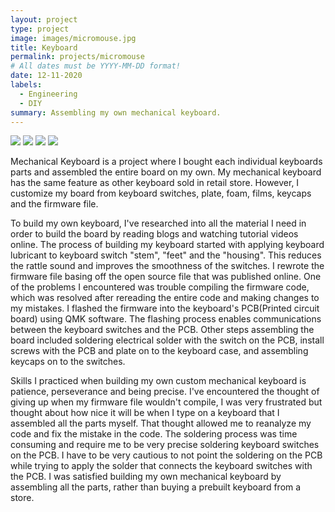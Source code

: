 ```yaml
---
layout: project
type: project
image: images/micromouse.jpg
title: Keyboard
permalink: projects/micromouse
# All dates must be YYYY-MM-DD format!
date: 12-11-2020
labels:
  - Engineering
  - DIY
summary: Assembling my own mechanical keyboard.
---
```


<div class="ui small rounded images">
  <img class="ui image" src="../images/micromouse-robot.png">
  <img class="ui image" src="../images/micromouse-robot-2.jpg">
  <img class="ui image" src="../images/micromouse.jpg">
  <img class="ui image" src="../images/micromouse-circuit.png">
</div>

Mechanical Keyboard is a project where I bought each individual keyboards parts and assembled the entire board on my own. My mechanical keyboard has the same feature as other keyboard sold in retail store. However, I customize my board from keyboard switches, plate, foam, films, keycaps and the firmware file. 

 To build my own keyboard, I've researched into all the material I need in order to build the board by reading blogs and watching tutorial videos online. The process of building my keyboard started with applying keyboard lubricant to keyboard switch "stem", "feet" and the "housing". This reduces the rattle sound and improves the smoothness of the switches. I rewrote the firmware file basing off the open source file that was published online. One of the problems I encountered was trouble compiling the firmware code, which was resolved after rereading the entire code and making changes to my mistakes. I flashed the firmware into the keyboard's PCB(Printed circuit board) using QMK software. The flashing process enables communications between the keyboard switches and the PCB. Other steps assembling the board included soldering electrical solder with the switch on the PCB, install screws with the PCB and plate on to the keyboard case, and assembling keycaps on to the switches. 

Skills I practiced when building my own custom mechanical keyboard is patience, perseverance and being precise. I've encountered the thought of giving up when my firmware file wouldn't compile, I was very frustrated but thought about how nice it will be when I type on a keyboard that I assembled all the parts myself. That thought allowed me to reanalyze my code and fix the mistake in the code. The soldering process was time consuming and require me to be very precise soldering keyboard switches on the PCB. I have to be very cautious to not point the soldering on the PCB while trying to apply the solder that connects the keyboard switches with the PCB. I was satisfied building my own mechanical keyboard by assembling all the parts, rather than buying a prebuilt keyboard from a store. 



